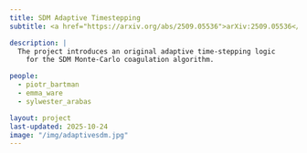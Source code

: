 ```yaml
---
title: SDM Adaptive Timestepping
subtitle: <a href="https://arxiv.org/abs/2509.05536">arXiv:2509.05536</a>

description: |
  The project introduces an original adaptive time-stepping logic
    for the SDM Monte-Carlo coagulation algorithm.

people:
  - piotr_bartman
  - emma_ware
  - sylwester_arabas

layout: project
last-updated: 2025-10-24
image: "/img/adaptivesdm.jpg"
---
```


